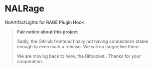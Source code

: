 # NALRage

NoArtifactLights for RAGE Plugin Hook

> **Fair notice about this project**
> 
> Sadly, the GitHub frontend finally not having connections stable enough to even mark a release. We will no longer live there.
> 
> We are moving back to here, the Bitbucket.. Thanks for your cooperation.

